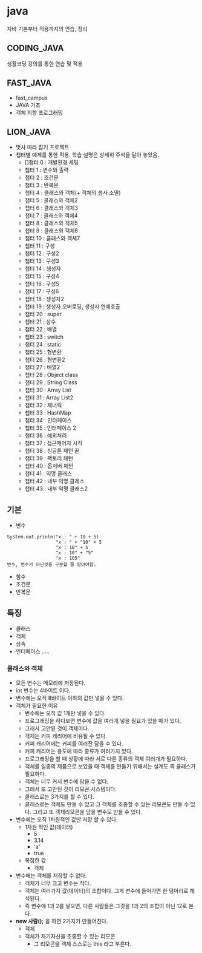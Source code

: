 # java
자바 기본부터 적용까지의 연습, 정리

## CODING_JAVA
생활코딩 강의를 통한 연습 및 적용

## FAST_JAVA
- fast_campus
- JAVA 기초
- 객체 지향 프로그래밍

## LION_JAVA
- 멋사 따라 잡기 프로젝트
- 챕터별 예제를 통한 적용. 학습 설명은 상세히 주석을 달아 놓았음.
  - []챕터 0 : 개발환경 세팅
  - 챕터 1 : 변수와 출력
  - 챕터 2 : 조건문
  - 챕터 3 : 반복문
  - 챕터 4 : 클래스와 객체(+ 객체의 생사 소멸)
  - 챕터 5 : 클래스와 객체2
  - 챕터 6 : 클래스와 객체3
  - 챕터 7 : 클래스와 객체4
  - 챕터 8 : 클래스와 객체5
  - 챕터 9 : 클래스와 객체6
  - 챕터 10 : 클래스와 객체7
  - 챕터 11 : 구성
  - 챕터 12 : 구성2
  - 챕터 13 : 구성3
  - 챕터 14 : 생성자
  - 챕터 15 : 구성4
  - 챕터 16 : 구성5
  - 챕터 17 : 구성6
  - 챕터 18 : 생성자2
  - 챕터 19 : 생성자 오버로딩, 생성자 연쇄호출
  - 챕터 20 : super
  - 챕터 21 : 상수
  - 챕터 22 : 배열
  - 챕터 23 : switch
  - 챕터 24 : static
  - 챕터 25 : 형변환
  - 챕터 26 : 형변환2
  - 챕터 27 : 배열2
  - 챕터 28 : Object class
  - 챕터 29 : String Class
  - 챕터 30 : Array List
  - 챕터 31 : Array List2
  - 챕터 32 : 제너릭
  - 챕터 33 : HashMap
  - 챕터 34 : 인터페이스
  - 챕터 35 : 인터페이스 2
  - 챕터 36 : 예외처리
  - 챕터 37 : 접근제어자 시작
  - 챕터 38 : 싱글톤 패턴 끝
  - 챕터 39 : 팩토리 패턴
  - 챕터 40 : 옵저버 패턴
  - 챕터 41 : 익명 클래스
  - 챕터 42 : 내부 익명 클래스
  - 챕터 43 : 내부 익명 클래스2
  
## 기본
- 변수
```
System.out.prinln("x : " + 10 + 5)
                  "x : " + "10" + 5
                  "x : 10" + 5
                  "x : 10" + "5"
                  "x : 105"
변수, 변수가 아닌것을 구분할 줄 알아야함.
```


- 함수
- 조건문
- 반복문
## 특징
- 클래스
- 객체
- 상속
- 인터페이스 .....

### 클래스와 객체
- 모든 변수는 메모리에 저장된다.
- int 변수는 4바이트 이다.
- 변수에는 오직 8바이트 이하의 값만 넣을 수 있다.
- 객체가 필요한 이유
  - 변수에는 오직 값 1개만 넣을 수 있다.
  - 프로그래밍을 하다보면 변수에 값을 여러개 넣을 필요가 있을 때가 있다.
  - 그래서 고안된 것이 객체이다.
  - 객체는 커피 캐리어에 비유될 수 있다.
  - 커피 캐리어에는 커피를 여러잔 담을 수 있다.
  - 커피 캐리어는 용도에 따라 종류가 여러가지 있다.
  - 프로그래밍을 할 때 상황에 따라 서로 다른 종류의 객체 여러개가 필요하다.
  - 객체를 일종의 제품으로 보았을 때 객체를 만들기 위해서는 설계도 즉 클래스가 필요하다.
  - 객체는 너무 커서 변수에 담을 수 없다.
  - 그래서 또 고안된 것이 리모콘 시스템이다.
  - 클래스로는 3가지를 할 수 있다.
  - 클래스로는 객체도 만들 수 있고 그 객체를 조종할 수 있는 리모콘도 만들 수 있다. 그리고 또 객체리모콘을 담을 변수도 만들 수 있다.
- 변수에는 오직 1차원적인 값만 저장 할 수 있다.
  - 1차원 적인 값(데이터)
    - 5
    - 3.14
    - 'a'
    - true
  - 복잡한 값
    - 객체
- 변수에는 객체를 저장할 수 없다.
  - 객체가 너무 크고 변수는 작다.
  - 객체는 여러가지 값(데이터)의 조합이다. 그게 변수에 들어가면 한 덩어리로 해석된다.
  - 즉 변수에 1과 2를 넣으면, 다른 사람들은 그것을 1과 2의 조합이 아닌 12로 본다.
- **new 사람();** 을 하면 2가지가 만들어진다.
  - 객체
  - 객체가 자기자신을 조종할 수 있는 리모콘
    - 그 리모콘을 객체 스스로는 this 라고 부른다.
